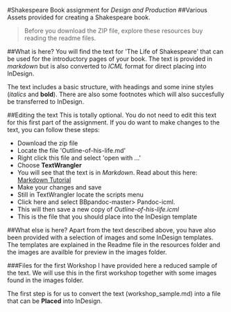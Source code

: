 #Shakespeare Book assignment for *Design and Production*
##Various Assets provided for creating a Shakespeare book.

> Before you download the ZIP file, explore these resources buy reading the readme files.

##What is here?
You will find the text for 'The Life of Shakespeare' that can be used for the introductory pages of your book. The text is provided in *markdown* but is also converted to *ICML* format for direct placing into InDesign.

The text includes a basic structure, with headings and some inine styles (*italics* and **bold**). There are also some footnotes which will also succesfully be transferred to InDesign.

##Editing the text
This is totally optional. You do not need to edit this text for this first part of the assignment. If you do want to make changes to the text, you can follow these steps:

 - Download the zip file
 - Locate the file 'Outline-of-his-life.md'
 - Right click this file and select 'open with ...' 
 - Choose **TextWrangler**
 - You will see that the text is in *Markdown*. Read about this here: [Markdown Tutorial](http://www.markdowntutorial.com)
 - Make your changes and save
 - Still in TextWrangler locate the scripts menu
 - Click here and select BBpandoc-master> Pandoc-icml.
 - This will then save a new copy of *Outline-of-his-life.icml*
 - This is the file that you should place into the InDesign template
 
##What else is here?
Apart from the text described above, you have also been provided with a selection of images and some InDesign templates. The templates are explained in the Readme file in the resources folder and the images are availble for preview in the images folder.

###Files for the first Workshop
I have provided here a reduced sample of the text. We will use this in the first workshop together with some images found in the images folder.

The first step is for us to convert the text (workshop_sample.md) into a file that can be **Placed** into InDesign.
